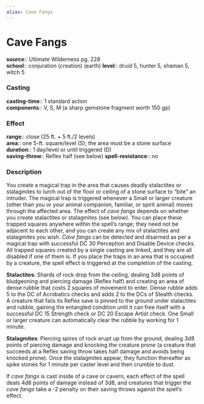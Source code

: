 ```yaml
---
alias: Cave Fangs
---
```


# Cave Fangs 

**source**:: Ultimate Wilderness pg. 228  
**school**:: conjuration (creation) (earth)
**level**:: druid 5, hunter 5, shaman 5, witch 5

### Casting 

**casting-time**:: 1 standard action  
**components**:: V, S, M (a sharp gemstone fragment worth 150 gp)

### Effect 

**range**:: close (25 ft. + 5 ft./2 levels)  
**area**:: one 5-ft. square/level (S); the area must be a stone surface  
**duration**:: 1 day/level or until triggered (D)  
**saving-throw**:: Reflex half (see below)
**spell-resistance**:: no

### Description 

You create a magical trap in the area that causes deadly stalactites or stalagmites to lurch out of the floor or ceiling of a stone surface to “bite” an intruder. The magical trap is triggered whenever a Small or larger creature (other than you or your animal companion, familiar, or spirit animal) moves through the affected area. The effect of *cave fangs* depends on whether you create stalactites or stalagmites (see below). You can place these trapped squares anywhere within the spell’s range; they need not be adjacent to each other, and you can create any mix of stalactites and stalagmites you wish. *Cave fangs* can be detected and disarmed as per a magical trap with successful DC 30 Perception and Disable Device checks. All trapped squares created by a single casting are linked, and they are all disabled if one of them is. If you place the traps in an area that is occupied by a creature, the spell effect is triggered at the completion of the casting.  
  
**Stalactites**: Shards of rock drop from the ceiling, dealing 3d8 points of bludgeoning and piercing damage (Reflex half) and creating an area of dense rubble that costs 2 squares of movement to enter. Dense rubble adds 5 to the DC of Acrobatics checks and adds 2 to the DCs of Stealth checks. A creature that fails its Reflex save is pinned to the ground under stalactites and rubble, gaining the entangled condition until it can free itself with a successful DC 15 Strength check or DC 20 Escape Artist check. One Small or larger creature can automatically clear the rubble by working for 1 minute.  
  
**Stalagmites**: Piercing spires of rock erupt up from the ground, dealing 3d8 points of piercing damage and knocking the creature prone (a creature that succeeds at a Reflex saving throw takes half damage and avoids being knocked prone). Once the stalagmites appear, they function thereafter as spike stones for 1 minute per caster level and then crumble to dust.  
  
If *cave fangs* is cast inside of a cave or cavern, each effect of the spell deals 4d8 points of damage instead of 3d8, and creatures that trigger the *cave fangs* take a -2 penalty on their saving throws against the spell’s effect.
